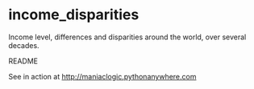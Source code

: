 # income_disparities
Income level, differences and disparities around the world, over several decades.

README

See in action at http://maniaclogic.pythonanywhere.com
